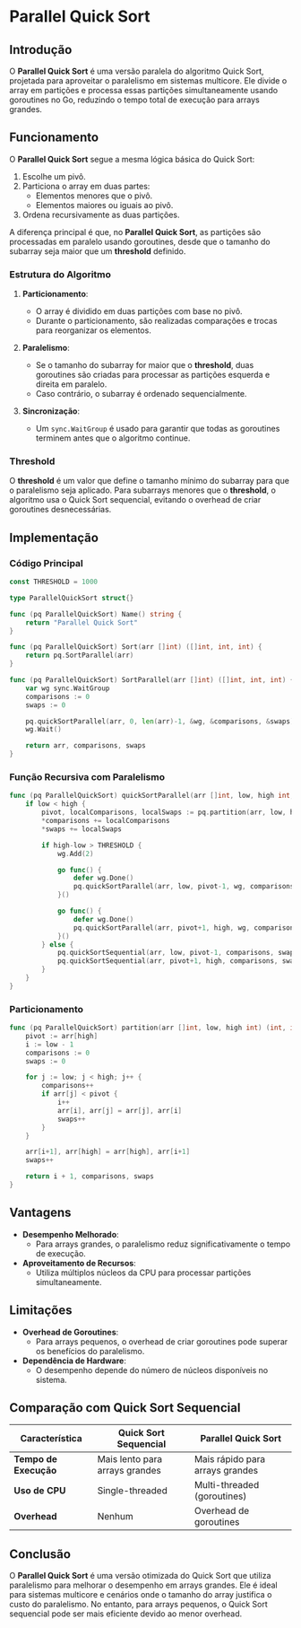 # Parallel Quick Sort

## Introdução

O **Parallel Quick Sort** é uma versão paralela do algoritmo Quick Sort, projetada para aproveitar o paralelismo em sistemas multicore. Ele divide o array em partições e processa essas partições simultaneamente usando goroutines no Go, reduzindo o tempo total de execução para arrays grandes.

## Funcionamento

O **Parallel Quick Sort** segue a mesma lógica básica do Quick Sort:
1. Escolhe um pivô.
2. Particiona o array em duas partes:
   - Elementos menores que o pivô.
   - Elementos maiores ou iguais ao pivô.
3. Ordena recursivamente as duas partições.

A diferença principal é que, no **Parallel Quick Sort**, as partições são processadas em paralelo usando goroutines, desde que o tamanho do subarray seja maior que um **threshold** definido.

### Estrutura do Algoritmo

1. **Particionamento**:
   - O array é dividido em duas partições com base no pivô.
   - Durante o particionamento, são realizadas comparações e trocas para reorganizar os elementos.

2. **Paralelismo**:
   - Se o tamanho do subarray for maior que o **threshold**, duas goroutines são criadas para processar as partições esquerda e direita em paralelo.
   - Caso contrário, o subarray é ordenado sequencialmente.

3. **Sincronização**:
   - Um `sync.WaitGroup` é usado para garantir que todas as goroutines terminem antes que o algoritmo continue.

### Threshold

O **threshold** é um valor que define o tamanho mínimo do subarray para que o paralelismo seja aplicado. Para subarrays menores que o **threshold**, o algoritmo usa o Quick Sort sequencial, evitando o overhead de criar goroutines desnecessárias.

## Implementação

### Código Principal

```go
const THRESHOLD = 1000

type ParallelQuickSort struct{}

func (pq ParallelQuickSort) Name() string {
    return "Parallel Quick Sort"
}

func (pq ParallelQuickSort) Sort(arr []int) ([]int, int, int) {
    return pq.SortParallel(arr)
}

func (pq ParallelQuickSort) SortParallel(arr []int) ([]int, int, int) {
    var wg sync.WaitGroup
    comparisons := 0
    swaps := 0

    pq.quickSortParallel(arr, 0, len(arr)-1, &wg, &comparisons, &swaps)
    wg.Wait()

    return arr, comparisons, swaps
}
```

### Função Recursiva com Paralelismo

```go
func (pq ParallelQuickSort) quickSortParallel(arr []int, low, high int, wg *sync.WaitGroup, comparisons *int, swaps *int) {
    if low < high {
        pivot, localComparisons, localSwaps := pq.partition(arr, low, high)
        *comparisons += localComparisons
        *swaps += localSwaps

        if high-low > THRESHOLD {
            wg.Add(2)

            go func() {
                defer wg.Done()
                pq.quickSortParallel(arr, low, pivot-1, wg, comparisons, swaps)
            }()

            go func() {
                defer wg.Done()
                pq.quickSortParallel(arr, pivot+1, high, wg, comparisons, swaps)
            }()
        } else {
            pq.quickSortSequential(arr, low, pivot-1, comparisons, swaps)
            pq.quickSortSequential(arr, pivot+1, high, comparisons, swaps)
        }
    }
}
```

### Particionamento

```go
func (pq ParallelQuickSort) partition(arr []int, low, high int) (int, int, int) {
    pivot := arr[high]
    i := low - 1
    comparisons := 0
    swaps := 0

    for j := low; j < high; j++ {
        comparisons++
        if arr[j] < pivot {
            i++
            arr[i], arr[j] = arr[j], arr[i]
            swaps++
        }
    }

    arr[i+1], arr[high] = arr[high], arr[i+1]
    swaps++

    return i + 1, comparisons, swaps
}
```

## Vantagens

- **Desempenho Melhorado**:
  - Para arrays grandes, o paralelismo reduz significativamente o tempo de execução.
- **Aproveitamento de Recursos**:
  - Utiliza múltiplos núcleos da CPU para processar partições simultaneamente.

## Limitações

- **Overhead de Goroutines**:
  - Para arrays pequenos, o overhead de criar goroutines pode superar os benefícios do paralelismo.
- **Dependência de Hardware**:
  - O desempenho depende do número de núcleos disponíveis no sistema.

## Comparação com Quick Sort Sequencial

| Característica         | Quick Sort Sequencial | Parallel Quick Sort       |
|------------------------|-----------------------|---------------------------|
| **Tempo de Execução**  | Mais lento para arrays grandes | Mais rápido para arrays grandes |
| **Uso de CPU**         | Single-threaded       | Multi-threaded (goroutines) |
| **Overhead**           | Nenhum               | Overhead de goroutines    |

## Conclusão

O **Parallel Quick Sort** é uma versão otimizada do Quick Sort que utiliza paralelismo para melhorar o desempenho em arrays grandes. Ele é ideal para sistemas multicore e cenários onde o tamanho do array justifica o custo do paralelismo. No entanto, para arrays pequenos, o Quick Sort sequencial pode ser mais eficiente devido ao menor overhead.
